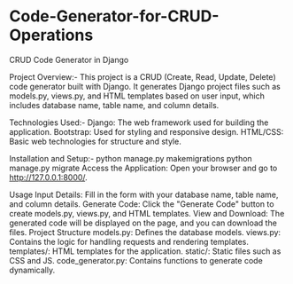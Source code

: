 # Code-Generator-for-CRUD-Operations
CRUD Code Generator in Django


Project Overview:-
This project is a CRUD (Create, Read, Update, Delete) code generator built with Django. It generates Django project files such as models.py, views.py, and HTML templates based on user input, which includes database name, table name, and column details.

Technologies Used:-
Django: The web framework used for building the application.
Bootstrap: Used for styling and responsive design.
HTML/CSS: Basic web technologies for structure and style.

Installation and Setup:-
python manage.py makemigrations
python manage.py migrate
Access the Application:
Open your browser and go to http://127.0.0.1:8000/.

Usage
Input Details: Fill in the form with your database name, table name, and column details.
Generate Code: Click the "Generate Code" button to create models.py, views.py, and HTML templates.
View and Download: The generated code will be displayed on the page, and you can download the files.
Project Structure
models.py: Defines the database models.
views.py: Contains the logic for handling requests and rendering templates.
templates/: HTML templates for the application.
static/: Static files such as CSS and JS.
code_generator.py: Contains functions to generate code dynamically.
